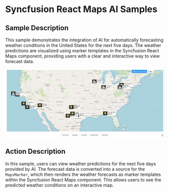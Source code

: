 # Syncfusion React Maps AI Samples

## Sample Description

This sample demonstrates the integration of AI for automatically forecasting weather conditions in the United States for the next five days. The weather predictions are visualized using marker templates in the Syncfusion React Maps component, providing users with a clear and interactive way to view forecast data.

![Maps AI Weather Forecast](../gif-images/maps/weather-prediction.gif)

## Action Description

In this sample, users can view weather predictions for the next five days provided by AI. The forecast data is converted into a source for the `MapsMarker`, which then renders the weather forecasts as marker templates within the Syncfusion React Maps component. This allows users to see the predicted weather conditions on an interactive map.
